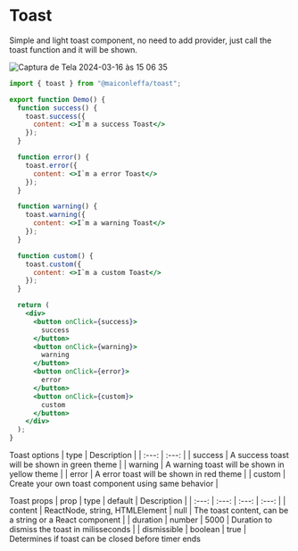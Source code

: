 # Toast

Simple and light toast component, no need to add provider, just call the toast function and it will be shown.

![Captura de Tela 2024-03-16 às 15 06 35](https://github.com/MaiconLeffa/toast/assets/41764184/c7860c66-9571-4d41-93b1-add2ef5b264c)

```jsx
import { toast } from "@maiconleffa/toast";

export function Demo() {
  function success() {
    toast.success({
      content: <>I`m a success Toast</>
    });
  }

  function error() {
    toast.error({
      content: <>I`m a error Toast</>
    });
  }

  function warning() {
    toast.warning({
      content: <>I`m a warning Toast</>
    });
  }

  function custom() {
    toast.custom({
      content: <>I`m a custom Toast</>
    });
  }

  return (
    <div>
      <button onClick={success}>
        success
      </button>
      <button onClick={warning}>
        warning
      </button>
      <button onClick={error}>
        error
      </button>
      <button onClick={custom}>
        custom
      </button>
    </div>
  );
}
```

Toast options
| type | Description |
| :---: | :---: |
| success | A success toast will be shown in green theme |
| warning | A warning toast will be shown in yellow theme |
| error | A error toast will be shown in red theme |
| custom | Create your own toast component using same behavior |

Toast props
| prop | type | default | Description |
| :---: | :---: | :---: | :---: |
| content | ReactNode, string, HTMLElement | null | The toast content, can be a string or a React component |
| duration | number | 5000 | Duration to dismiss the toast in milisseconds |
| dismissible | boolean | true | Determines if toast can be closed before timer ends

